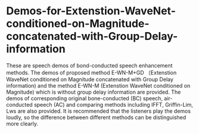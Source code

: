 # Demos-for-Extenstion-WaveNet-conditioned-on-Magnitude-concatenated-with-Group-Delay-information
These are speech demos of bond-conducted speech enhancement methods. 
The demos of proposed method E-WN-M+GD （Extenstion WaveNet conditioned on Magnitude concatenated with Group Delay information) and the method E-WN-M (Extenstion WaveNet conditioned on Magnitude) which is without group delay information are provided. The demos of corresponding original bone-conducted (BC) speech, air-conducted speech (AC) and comparing methods including IFFT, Griffin-Lim, Lws are also provided. It is recommended that the listeners play the demos loudly, so the difference between different methods can be distinguished more clearly. 
